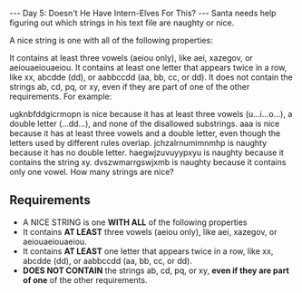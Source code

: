 --- Day 5: Doesn't He Have Intern-Elves For This? ---
Santa needs help figuring out which strings in his text file are naughty or nice.

A nice string is one with all of the following properties:

It contains at least three vowels (aeiou only), like aei, xazegov, or aeiouaeiouaeiou.
It contains at least one letter that appears twice in a row, like xx, abcdde (dd), or aabbccdd (aa, bb, cc, or dd).
It does not contain the strings ab, cd, pq, or xy, even if they are part of one of the other requirements.
For example:

ugknbfddgicrmopn is nice because it has at least three vowels (u...i...o...), a double letter (...dd...), and none of the disallowed substrings.
aaa is nice because it has at least three vowels and a double letter, even though the letters used by different rules overlap.
jchzalrnumimnmhp is naughty because it has no double letter.
haegwjzuvuyypxyu is naughty because it contains the string xy.
dvszwmarrgswjxmb is naughty because it contains only one vowel.
How many strings are nice?

## Requirements

* A NICE STRING is one **WITH ALL** of the following properties
* It contains **AT LEAST** three vowels (aeiou only), like aei, xazegov, or aeiouaeiouaeiou.
* It contains **AT LEAST** one letter that appears twice in a row, like xx, abcdde (dd), or aabbccdd (aa, bb, cc, or dd).
* **DOES NOT CONTAIN** the strings ab, cd, pq, or xy, **even if they are part of one** of the other requirements.